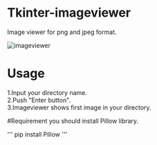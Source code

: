 # Tkinter-imageviewer
Image viewer for png and jpeg format.


![imageviewer](https://user-images.githubusercontent.com/35373553/41499871-46ad8b70-71c3-11e8-93b5-cb1c1fe02411.png)


# Usage
1.Input your directory name.  
2.Push "Enter button".  
3.Imageviewer shows first image in your directory.  


#Requirement
you should install Pillow library.

'''
pip install Pillow
'''
